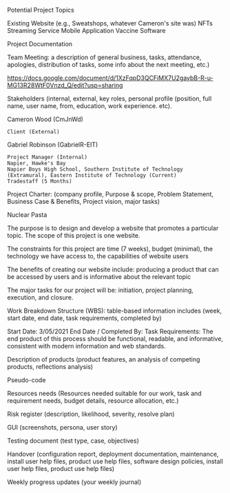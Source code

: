 Potential Project Topics

  Existing Website (e.g., Sweatshops, whatever Cameron's site was)
  NFTs
  Streaming Service
  Mobile Application
  Vaccine Software

Project Documentation

Team Meeting: a description of general business, tasks, attendance, apologies, distribution of tasks, some info about the next meeting, etc.)

https://docs.google.com/document/d/1XzFqpD3QCFiMX7U2gaybB-R-u-MG13R28WtF0Vnzd_Q/edit?usp=sharing

Stakeholders (internal, external, key roles, personal profile (position, full name, user name, from, education, work experience. etc).

  Cameron Wood (CmJnWd)

    Client (External)

  Gabriel Robinson (GabrielR-EIT)

    Project Manager (Internal)
    Napier, Hawke's Bay
    Napier Boys High School, Southern Institute of Technology (Extramural), Eastern Institute of Technology (Current)
    Tradestaff (5 Months)

Project Charter: (company profile, Purpose & scope, Problem Statement, Business Case & Benefits, Project vision, major tasks) 

  Nuclear Pasta
  
  The purpose is to design and develop a website that promotes a particular topic. The scope of this project is one website.
  
  The constraints for this project are time (7 weeks), budget (minimal), the technology we have access to, the capabilities of website users 
  
  The benefits of creating our website include: producing a product that can be accessed by users and is informative about the relevant topic
  
  The major tasks for our project will be: initiation, project planning, execution, and closure.

Work Breakdown Structure (WBS): table-based information includes (week, start date, end date, task requirements, completed by) 

Start Date: 3/05/2021 
End Date / Completed By: 
Task Requirements: The end product of this process should be functional, readable, and informative, consistent with modern information and web standards. 

Description of products (product features, an analysis of competing products, reflections analysis)



Pseudo-code



Resources needs (Resources needed suitable for our work, task and requirement needs, budget details, resource allocation, etc.)



Risk register (description, likelihood, severity, resolve plan)



GUI (screenshots, persona, user story)



Testing document (test type, case, objectives)



Handover (configuration report, deployment documentation, maintenance, install user help files, product use help files, software design policies, install user help files, product use help files)



Weekly progress updates (your weekly journal)

